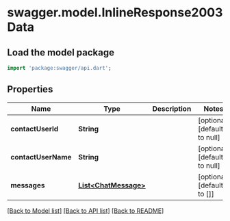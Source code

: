 # swagger.model.InlineResponse2003Data

## Load the model package
```dart
import 'package:swagger/api.dart';
```

## Properties
Name | Type | Description | Notes
------------ | ------------- | ------------- | -------------
**contactUserId** | **String** |  | [optional] [default to null]
**contactUserName** | **String** |  | [optional] [default to null]
**messages** | [**List&lt;ChatMessage&gt;**](ChatMessage.md) |  | [optional] [default to []]

[[Back to Model list]](../README.md#documentation-for-models) [[Back to API list]](../README.md#documentation-for-api-endpoints) [[Back to README]](../README.md)


